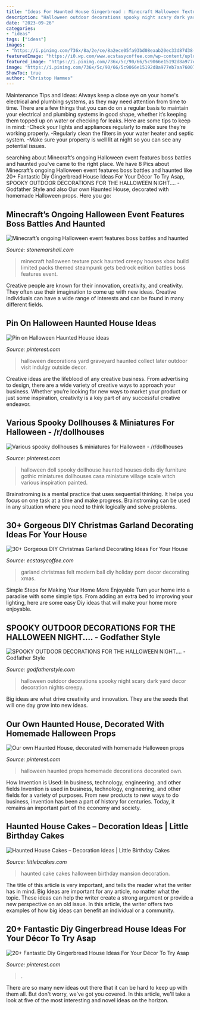 ```yaml
---
title: "Ideas For Haunted House Gingerbread : Minecraft Halloween Texture Pack Haunted Creepy Houses Xbox Build Limited Packs Themed Steampunk Gets Bedrock Edition Battles Boss Features Event"
description: "Halloween outdoor decorations spooky night scary dark yard decor decoration nights creepy"
date: "2023-09-26"
categories:
- "ideas"
tags: ["ideas"]
images:
- "https://i.pinimg.com/736x/8a/2e/ce/8a2ece05fa93bd08eaab20ec33d87d38--haunted-graveyard-halloween-graveyard.jpg"
featuredImage: "https://i0.wp.com/www.ecstasycoffee.com/wp-content/uploads/2017/11/Modern-Christmas-Felt-Ball-Garland.jpg?resize=564%2C846"
featured_image: "https://i.pinimg.com/736x/5c/90/66/5c9066e15192d8a977eb7aa760073fc0.jpg"
image: "https://i.pinimg.com/736x/5c/90/66/5c9066e15192d8a977eb7aa760073fc0.jpg"
ShowToc: true
author: "Christop Hammes"
---
```



Maintenance Tips and Ideas: Always keep a close eye on your home's electrical and plumbing systems, as they may need attention from time to time.
There are a few things that you can do on a regular basis to maintain your electrical and plumbing systems in good shape, whether it’s keeping them topped up on water or checking for leaks. Here are some tips to keep in mind:
-Check your lights and appliances regularly to make sure they’re working properly.
-Regularly clean the filters in your water heater and septic system.
-Make sure your property is well lit at night so you can see any potential issues.

	

		
searching about Minecraft’s ongoing Halloween event features boss battles and haunted you've came to the right place. We have 8 Pics about Minecraft’s ongoing Halloween event features boss battles and haunted like 20+ Fantastic Diy Gingerbread House Ideas For Your Décor To Try Asap, SPOOKY OUTDOOR DECORATIONS FOR THE HALLOWEEN NIGHT.... - Godfather Style and also Our own Haunted House, decorated with homemade Halloween props. Here you go:
		
    
## Minecraft’s Ongoing Halloween Event Features Boss Battles And Haunted

<img loading=lazy src="http://stonemarshall.com/wp-content/uploads/2048-154.jpg" onerror="this.onerror=null;this.src='https://tse1.mm.bing.net/th?id=OIP.ssHK7PjWf8scmP3xwYD4fAHaEK&amp;pid=15.1';" alt="Minecraft’s ongoing Halloween event features boss battles and haunted">

_Source: stonemarshall.com_

>minecraft halloween texture pack haunted creepy houses xbox build limited packs themed steampunk gets bedrock edition battles boss features event. 

	

Creative people are known for their innovation, creativity, and creativity. They often use their imagination to come up with new ideas. Creative individuals can have a wide range of interests and can be found in many different fields.

    
## Pin On Halloween Haunted House Ideas

<img loading=lazy src="https://i.pinimg.com/736x/8a/2e/ce/8a2ece05fa93bd08eaab20ec33d87d38--haunted-graveyard-halloween-graveyard.jpg" onerror="this.onerror=null;this.src='https://tse3.mm.bing.net/th?id=OIP.yIZlnzxCkf2Fb51F_NSlzQHaJ3&amp;pid=15.1';" alt="Pin on Halloween Haunted House ideas">

_Source: pinterest.com_

>halloween decorations yard graveyard haunted collect later outdoor visit indulgy outside decor. 

	

Creative ideas are the lifeblood of any creative business. From advertising to design, there are a wide variety of creative ways to approach your business. Whether you’re looking for new ways to market your product or just some inspiration, creativity is a key part of any successful creative endeavor.

    
## Various Spooky Dollhouses &amp; Miniatures For Halloween - /r/dollhouses

<img loading=lazy src="https://i.pinimg.com/736x/32/7b/86/327b86580de5c91cb7cd1dd10b69e8af.jpg" onerror="this.onerror=null;this.src='https://tse1.mm.bing.net/th?id=OIP.m1QQ2dIvSD_auNo10GrlRAHaLH&amp;pid=15.1';" alt="Various spooky dollhouses &amp; miniatures for Halloween - /r/dollhouses">

_Source: pinterest.com_

>halloween doll spooky dollhouse haunted houses dolls diy furniture gothic miniatures dollhouses casa miniature village scale witch various inspiration painted. 

	

Brainstroming is a mental practice that uses sequential thinking. It helps you focus on one task at a time and make progress. Brainstroming can be used in any situation where you need to think logically and solve problems.

    
## 30+ Gorgeous DIY Christmas Garland Decorating Ideas For Your House

<img loading=lazy src="https://i0.wp.com/www.ecstasycoffee.com/wp-content/uploads/2017/11/Modern-Christmas-Felt-Ball-Garland.jpg?resize=564%2C846" onerror="this.onerror=null;this.src='https://tse2.mm.bing.net/th?id=OIP.FS0siO83JjynedYzU3Ql7AHaLH&amp;pid=15.1';" alt="30+ Gorgeous DIY Christmas Garland Decorating Ideas For Your House">

_Source: ecstasycoffee.com_

>garland christmas felt modern ball diy holiday pom decor decorating xmas. 

	

Simple Steps for Making Your Home More Enjoyable
Turn your home into a paradise with some simple tips. From adding an extra bed to improving your lighting, here are some easy Diy ideas that will make your home more enjoyable.

    
## SPOOKY OUTDOOR DECORATIONS FOR THE HALLOWEEN NIGHT.... - Godfather Style

<img loading=lazy src="http://godfatherstyle.com/wp-content/uploads/2015/10/dark-outdoor-halloween-decorations..jpg" onerror="this.onerror=null;this.src='https://tse2.mm.bing.net/th?id=OIP.Mx1qikBiRJuHc7kXdMb1vgHaLT&amp;pid=15.1';" alt="SPOOKY OUTDOOR DECORATIONS FOR THE HALLOWEEN NIGHT.... - Godfather Style">

_Source: godfatherstyle.com_

>halloween outdoor decorations spooky night scary dark yard decor decoration nights creepy. 

	

Big ideas are what drive creativity and innovation. They are the seeds that will one day grow into new ideas.

    
## Our Own Haunted House, Decorated With Homemade Halloween Props

<img loading=lazy src="https://i.pinimg.com/736x/99/3a/c2/993ac20d09cb3ea088b6d1b0e9b33d83--halloween-spells-halloween-apothecary.jpg" onerror="this.onerror=null;this.src='https://tse3.mm.bing.net/th?id=OIP.HbIiT0Y61zpwmdTtDHC4hwHaJ3&amp;pid=15.1';" alt="Our own Haunted House, decorated with homemade Halloween props">

_Source: pinterest.com_

>halloween haunted props homemade decorations decorated own. 

	

How Invention is Used: In business, technology, engineering, and other fields
Invention is used in business, technology, engineering, and other fields for a variety of purposes. From new products to new ways to do business, invention has been a part of history for centuries. Today, it remains an important part of the economy and society.

    
## Haunted House Cakes – Decoration Ideas | Little Birthday Cakes

<img loading=lazy src="http://www.littlebcakes.com/wp-content/uploads/2014/01/Haunted-House-Cake-Images.jpg" onerror="this.onerror=null;this.src='https://tse4.mm.bing.net/th?id=OIP.79qyNmKyFWRtCuJzuQdXVgHaJ4&amp;pid=15.1';" alt="Haunted House Cakes – Decoration Ideas | Little Birthday Cakes">

_Source: littlebcakes.com_

>haunted cake cakes halloween birthday mansion decoration. 

	

The title of this article is very important, and tells the reader what the writer has in mind.
Big Ideas are important for any article, no matter what the topic. These ideas can help the writer create a strong argument or provide a new perspective on an old issue. In this article, the writer offers two examples of how big ideas can benefit an individual or a community.

    
## 20+ Fantastic Diy Gingerbread House Ideas For Your Décor To Try Asap

<img loading=lazy src="https://i.pinimg.com/736x/5c/90/66/5c9066e15192d8a977eb7aa760073fc0.jpg" onerror="this.onerror=null;this.src='https://tse3.mm.bing.net/th?id=OIP.IudMKFroMRZ8rcmlremGBgHaJ3&amp;pid=15.1';" alt="20+ Fantastic Diy Gingerbread House Ideas For Your Décor To Try Asap">

_Source: pinterest.com_

>. 

	

There are so many new ideas out there that it can be hard to keep up with them all. But don't worry, we've got you covered. In this article, we'll take a look at five of the most interesting and novel ideas on the horizon.

